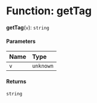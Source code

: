 # Function: getTag

**getTag**(`v`): `string`

#### Parameters

| Name | Type |
| :------ | :------ |
| `v` | `unknown` |

#### Returns

`string`
